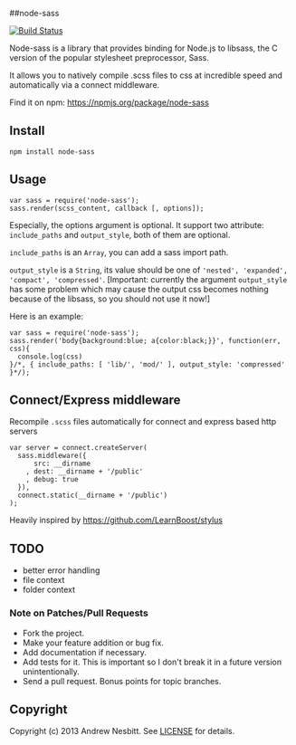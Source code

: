 ##node-sass

[![Build Status](https://secure.travis-ci.org/andrew/node-sass.png?branch=master)](https://travis-ci.org/andrew/node-sass)

Node-sass is a library that provides binding for Node.js to libsass, the C version of the popular stylesheet preprocessor, Sass.

It allows you to natively compile .scss files to css at incredible speed and automatically via a connect middleware.

Find it on npm: <https://npmjs.org/package/node-sass>

## Install

    npm install node-sass

## Usage

    var sass = require('node-sass');
    sass.render(scss_content, callback [, options]);

Especially, the options argument is optional. It support two attribute: `include_paths` and `output_style`, both of them are optional.

`include_paths` is an `Array`, you can add a sass import path.

`output_style` is a `String`, its value should be one of `'nested', 'expanded', 'compact', 'compressed'`.
[Important: currently the argument `output_style` has some problem which may cause the output css becomes nothing because of the libsass, so you should not use it now!]

Here is an example:

    var sass = require('node-sass');
    sass.render('body{background:blue; a{color:black;}}', function(err, css){
      console.log(css)
    }/*, { include_paths: [ 'lib/', 'mod/' ], output_style: 'compressed' }*/);

## Connect/Express middleware

Recompile `.scss` files automatically for connect and express based http servers

    var server = connect.createServer(
      sass.middleware({
          src: __dirname
        , dest: __dirname + '/public'
        , debug: true
      }),
      connect.static(__dirname + '/public')
    );

Heavily inspired by <https://github.com/LearnBoost/stylus>

## TODO

* better error handling
* file context
* folder context

### Note on Patches/Pull Requests

 * Fork the project.
 * Make your feature addition or bug fix.
 * Add documentation if necessary.
 * Add tests for it. This is important so I don't break it in a future version unintentionally.
 * Send a pull request. Bonus points for topic branches.

## Copyright

Copyright (c) 2013 Andrew Nesbitt. See [LICENSE](https://github.com/andrew/node-sass/blob/master/LICENSE) for details.
